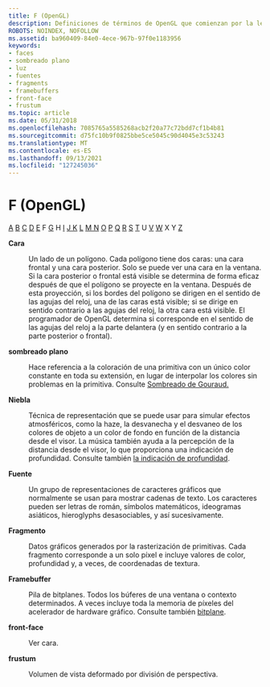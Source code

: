 ```yaml
---
title: F (OpenGL)
description: Definiciones de términos de OpenGL que comienzan por la letra F.
ROBOTS: NOINDEX, NOFOLLOW
ms.assetid: ba960409-84e0-4ece-967b-97f0e1183956
keywords:
- faces
- sombreado plano
- luz
- fuentes
- fragments
- framebuffers
- front-face
- frustum
ms.topic: article
ms.date: 05/31/2018
ms.openlocfilehash: 7085765a5585268acb2f20a77c72bdd7cf1b4b81
ms.sourcegitcommit: d75fc10b9f0825bbe5ce5045c90d4045e3c53243
ms.translationtype: MT
ms.contentlocale: es-ES
ms.lasthandoff: 09/13/2021
ms.locfileid: "127245036"
---
```

# <a name="f-opengl"></a>F (OpenGL)

[A](a.md) [B](b.md) [C](c.md) [D](d.md) [E](e.md) F [G](g.md) H [](h.md) [I](i.md) [J K](jk.md) [L](l.md) [M N](m.md) [](n.md) [O](o.md) [P](p.md) [Q](q.md) [R](r.md) [S](s.md) [T](t.md) U [V](u-v.md) [W](w.md) X Y [Z](x-y-z.md)

<dl> <dt>

<span id="opengl_face"></span><span id="OPENGL_FACE"></span>**Cara**
</dt> <dd>

Un lado de un polígono. Cada polígono tiene dos caras: una cara frontal y una cara posterior. Solo se puede ver una cara en la ventana. Si la cara posterior o frontal está visible se determina de forma eficaz después de que el polígono se proyecte en la ventana. Después de esta proyección, si los bordes del polígono se dirigen en el sentido de las agujas del reloj, una de las caras está visible; si se dirige en sentido contrario a las agujas del reloj, la otra cara está visible. El programador de OpenGL determina si corresponde en el sentido de las agujas del reloj a la parte delantera (y en sentido contrario a la parte posterior o frontal).

</dd> <dt>

<span id="opengl_flat_shading"></span><span id="OPENGL_FLAT_SHADING"></span>**sombreado plano**
</dt> <dd>

Hace referencia a la coloración de una primitiva con un único color constante en toda su extensión, en lugar de interpolar los colores sin problemas en la primitiva. Consulte [Sombreado de Gouraud.](g.md)

</dd> <dt>

<span id="opengl_fog"></span><span id="OPENGL_FOG"></span>**Niebla**
</dt> <dd>

Técnica de representación que se puede usar para simular efectos atmosféricos, como la haze, la desvanecha y el desvaneo de los colores de objeto a un color de fondo en función de la distancia desde el visor. La música también ayuda a la percepción de la distancia desde el visor, lo que proporciona una indicación de profundidad. Consulte también [la indicación de profundidad](d.md).

</dd> <dt>

<span id="opengl_font"></span><span id="OPENGL_FONT"></span>**Fuente**
</dt> <dd>

Un grupo de representaciones de caracteres gráficos que normalmente se usan para mostrar cadenas de texto. Los caracteres pueden ser letras de román, símbolos matemáticos, ideogramas asiáticos, hieroglyphs desasociables, y así sucesivamente.

</dd> <dt>

<span id="opengl_fragment"></span><span id="OPENGL_FRAGMENT"></span>**Fragmento**
</dt> <dd>

Datos gráficos generados por la rasterización de primitivas. Cada fragmento corresponde a un solo píxel e incluye valores de color, profundidad y, a veces, de coordenadas de textura.

</dd> <dt>

<span id="opengl_framebuffer"></span><span id="OPENGL_FRAMEBUFFER"></span>**Framebuffer**
</dt> <dd>

Pila de bitplanes. Todos los búferes de una ventana o contexto determinados. A veces incluye toda la memoria de píxeles del acelerador de hardware gráfico. Consulte también [bitplane](b.md).

</dd> <dt>

<span id="opengl_front_face"></span><span id="OPENGL_FRONT_FACE"></span>**front-face**
</dt> <dd>

Ver cara.

</dd> <dt>

<span id="opengl_frustum"></span><span id="OPENGL_FRUSTUM"></span>**frustum**
</dt> <dd>

Volumen de vista deformado por división de perspectiva.

</dd> </dl>

 

 




